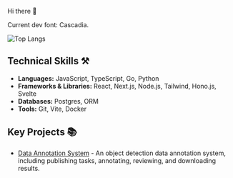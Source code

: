 Hi there 👋

Current dev font: Cascadia.

![Top Langs](https://github-readme-stats.vercel.app/api/top-langs/?username=xvin-zr&layout=compact)


## Technical Skills ⚒️

- **Languages:** JavaScript, TypeScript, Go, Python
- **Frameworks & Libraries:** React, Next.js, Node.js, Tailwind, Hono.js, Svelte
- **Databases:** Postgres, ORM
- **Tools:** Git, Vite, Docker

## Key Projects 📚

- <a href="https://github.com/xvin-zr/ai-corpus-anno-sys.git">Data Annotation System</a> - An object detection data annotation system, including publishing tasks, annotating, reviewing, and downloading results.

<!--
**xvin-zr/xvin-zr** is a ✨ _special_ ✨ repository because its `README.md` (this file) appears on your GitHub profile.

Here are some ideas to get you started:

- 🔭 I’m currently working on ...
- 👯 I’m looking to collaborate on ...
- 🤔 I’m looking for help with ...
- 💬 Ask me about ...
- 📫 How to reach me: ...
- 😄 Pronouns: ...
- ⚡ Fun fact: ...
-->
